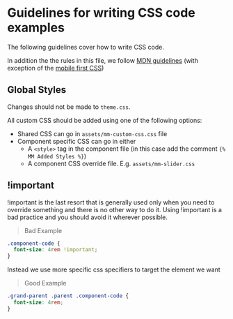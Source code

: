 # Guidelines for writing CSS code examples
The following guidelines cover how to write CSS code.

In addition the the rules in this file, we follow [MDN guidelines](https://developer.mozilla.org/en-US/docs/MDN/Writing_guidelines/Writing_style_guide/Code_style_guide/CSS) (with exception of the [mobile first CSS](https://developer.mozilla.org/en-US/docs/MDN/Writing_guidelines/Writing_style_guide/Code_style_guide/CSS#mobile-first_media_queries))

## Global Styles
Changes should not be made to `theme.css`.

All custom CSS should be added using one of the following options:
- Shared CSS can go in `assets/mm-custom-css.css` file
- Component specific CSS can go in either
  - A `<style>` tag in the component file (in this case add the comment `{% MM Added Styles %}`)
  - A component CSS override file. E.g. `assets/mm-slider.css`

## !important
!important is the last resort that is generally used only when you need to override something and there is no other way to do it. Using !important is a bad practice and you should avoid it wherever possible.

> Bad Example
```css example-bad
.component-code {
  font-size: 4rem !important;
}
```

Instead we use more specific css specifiers to target the element we want

> Good Example
```css example-bad
.grand-parent .parent .component-code {
  font-size: 4rem;
}
```
